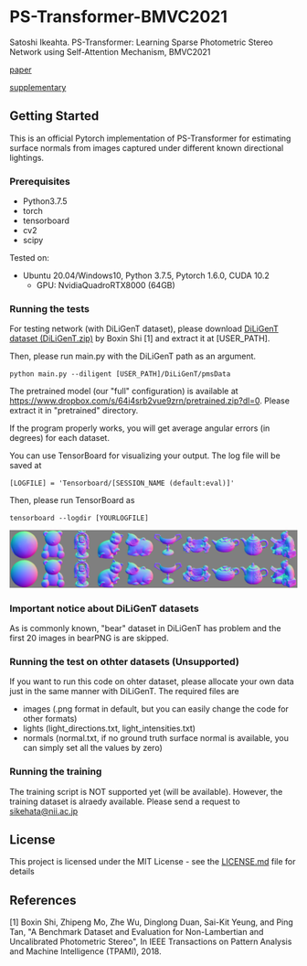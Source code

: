 # PS-Transformer-BMVC2021

Satoshi Ikeahta. PS-Transformer: Learning Sparse Photometric Stereo Network using Self-Attention Mechanism, BMVC2021

 [paper](https://www.bmvc2021-virtualconference.com/assets/papers/0319.pdf)

 [supplementary](https://www.bmvc2021-virtualconference.com/assets/supp/0319_supp.zip)

## Getting Started

This is an official Pytorch implementation of PS-Transformer for estimating surface normals from images captured under different known directional lightings.

### Prerequisites

- Python3.7.5
- torch
- tensorboard
- cv2
- scipy

Tested on:
- Ubuntu 20.04/Windows10, Python 3.7.5, Pytorch 1.6.0, CUDA 10.2
  - GPU: NvidiaQuadroRTX8000 (64GB)

### Running the tests
For testing network (with DiLiGenT dataset), please download [DiLiGenT dataset (DiLiGenT.zip)](https://sites.google.com/site/photometricstereodata/) by Boxin Shi [1] and extract it at [USER_PATH].

Then, please run main.py with the DiLiGenT path as an argument.

```
python main.py --diligent [USER_PATH]/DiLiGenT/pmsData
```

The pretrained model (our "full" configuration) is available at https://www.dropbox.com/s/64i4srb2vue9zrn/pretrained.zip?dl=0.
Please extract it in "pretrained" directory.

If the program properly works, you will get average angular errors (in degrees) for each dataset.

You can use TensorBoard for visualizing your output. The log file will be saved at

```
[LOGFILE] = 'Tensorboard/[SESSION_NAME (default:eval)]'
```

Then, please run TensorBoard as

```
tensorboard --logdir [YOURLOGFILE]
```

<img src="fig/examples.png" width="600">

### Important notice about DiLiGenT datasets

As is commonly known, "bear" dataset in DiLiGenT has problem and the first 20 images in bearPNG is are skipped. 

### Running the test on othter datasets (Unsupported)
If you want to run this code on ohter dataset, please allocate your own data just in the same manner with DiLiGenT. The required files are
- images (.png format in default, but you can easily change the code for other formats)
- lights (light_directions.txt, light_intensities.txt)
- normals (normal.txt, if no ground truth surface normal is available, you can simply set all the values by zero)

### Running the training
The training script is NOT supported yet (will be available).
However, the training dataset is alraedy available. Please send a request to sikehata@nii.ac.jp

## License
This project is licensed under the MIT License - see the [LICENSE.md](LICENSE.md) file for details

## References
[1] Boxin Shi, Zhipeng Mo, Zhe Wu, Dinglong Duan, Sai-Kit Yeung, and Ping Tan, "A Benchmark Dataset and Evaluation for Non-Lambertian and Uncalibrated Photometric Stereo", In IEEE Transactions on Pattern Analysis and Machine Intelligence (TPAMI), 2018.
